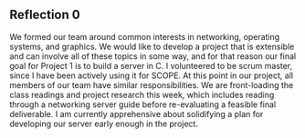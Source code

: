 ## Reflection 0 ##

We formed our team around common interests in networking, operating systems, and graphics.  We would like to develop a project that is extensible and can involve all of these topics in some way, and for that reason our final goal for Project 1 is to build a server in C.  I volunteered to be scrum master, since I have been actively using it for SCOPE.  At this point in our project, all members of our team have similar responsibilities.  We are front-loading the class readings and project research this week, which includes reading through a networking server guide before re-evaluating a feasible final deliverable.  I am currently apprehensive about solidifying a plan for developing our server early enough in the project.